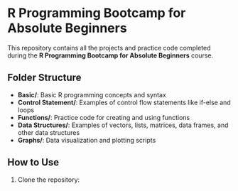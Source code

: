 # R Programming Bootcamp for Absolute Beginners

This repository contains all the projects and practice code completed during the **R Programming Bootcamp for Absolute Beginners** course.

## Folder Structure

- **Basic/**: Basic R programming concepts and syntax  
- **Control Statement/**: Examples of control flow statements like if-else and loops  
- **Functions/**: Practice code for creating and using functions  
- **Data Structures/**: Examples of vectors, lists, matrices, data frames, and other data structures  
- **Graphs/**: Data visualization and plotting scripts  

## How to Use

1. Clone the repository:  
